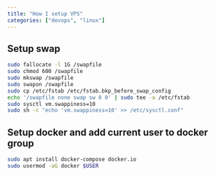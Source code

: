 ```yaml
---
title: "How I setup VPS"
categories: ["devops", "linux"]
---
```



## Setup swap

```bash
sudo fallocate -l 1G /swapfile
sudo chmod 600 /swapfile
sudo mkswap /swapfile
sudo swapon /swapfile
sudo cp /etc/fstab /etc/fstab.bkp_before_swap_config
echo '/swapfile none swap sw 0 0' | sudo tee -a /etc/fstab
sudo sysctl vm.swappiness=10
sudo sh -c "echo 'vm.swappiness=10' >> /etc/sysctl.conf"
```

## Setup docker and add current user to docker group

```bash
sudo apt install docker-compose docker.io
sudo usermod -aG docker $USER
```
